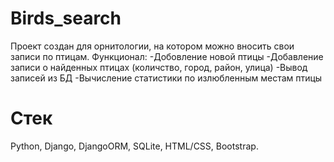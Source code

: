 # Birds_search
Проект создан для орнитологии, на котором можно вносить свои записи по птицам.
Функционал:
-Добовление новой птицы 
-Добавление записи о найденных птицах (количство, город, район, улица)
-Вывод записей из БД
-Вычисление статистики по излюбленным местам птицы 
# Стек
Python, Django, DjangoORM, SQLite, HTML/CSS, Bootstrap.
